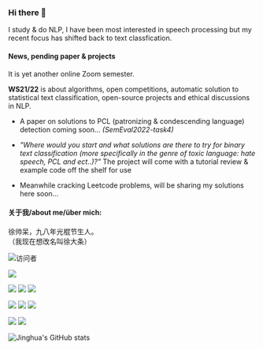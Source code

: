 ### Hi there 👋
I study & do NLP, I have been most interested in speech processing but my recent focus has shifted back to text classfication.

#### News, pending paper & projects

It is yet another online Zoom semester. 

__WS21/22__ is about algorithms, open competitions, automatic solution to statistical text classification, open-source projects and ethical discussions in NLP.

* A paper on solutions to PCL (patronizing & condescending language) detection coming soon... _(SemEval2022-task4)_

* _"Where would you start and what solutions are there to try for binary text classification (more specifically in the genre of toxic language: hate speech, PCL and ect..)?"_ The project will come with a tutorial review & example code off the shelf for use

* Meanwhile cracking Leetcode problems, will be sharing my solutions here soon...


#### 关于我/about me/über mich:<br>
徐帅呆，九八年光棍节生人。<br>
（我现在想改名叫徐大条）

![访问者](https://visitor-badge.glitch.me/badge?page_id=JINHXu)

![](https://img.shields.io/badge/Language-Python-orange)  

![](https://img.shields.io/badge/Language-R-blue)
![](https://img.shields.io/badge/Language-Java-red)
![](https://img.shields.io/badge/Language-Julia-purple)  

![](https://img.shields.io/badge/Language-SQL-blue)
![](https://img.shields.io/badge/Language-XQuery-yellow)
![](https://img.shields.io/badge/Language-Cypher-green)  


![](https://img.shields.io/badge/Language-C-blue)
![](https://img.shields.io/badge/Language-Prolog-red)  


![Jinghua's GitHub stats](https://github-readme-stats.vercel.app/api?username=JINHXu&show_icons=true&theme=radical&cache_seconds=200*300)

<!--
![Top Langs](https://github-readme-stats.vercel.app/api/top-langs/?username=JINHXu&langs_count=8)

--!>


<!--
**JINHXu/JINHXu** is a ✨ _special_ ✨ repository because its `README.md` (this file) appears on your GitHub profile.

Here are some ideas to get you started:

- 🔭 I’m currently working on ...
- 🌱 I’m currently learning ...
- 👯 I’m looking to collaborate on ...
- 🤔 I’m looking for help with ...
- 💬 Ask me about ...
- 📫 How to reach me: ...
- 😄 Pronouns: ...
- ⚡ Fun fact: ...
-->
